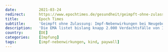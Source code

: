 ```yaml
---
date:          2021-03-24
redirect:      https://www.epochtimes.de/gesundheit/geimpft-ohne-zulassung-impf-nebenwirkungen-bei-neugeborenen-und-kindern-a3476899.html
title:         Epoch Times
subtitle:      'Geimpft ohne Zulassung: Impf-Nebenwirkungen bei Neugeborenen und Kindern'
description:   'Die EMA listet bislang knapp 2.000 Verdachtsfälle von Impf-Nebenwirkungen in den Altersklassen U18. Epoch Times fragte nach, woher die Berichte stammen.'
country:       [DE]
categories:    [Impfung]
tags:          [impf-nebenwirkungen, kind, paywall]
---
```

